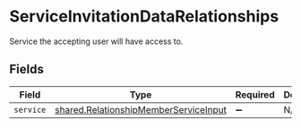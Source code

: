 # ServiceInvitationDataRelationships

Service the accepting user will have access to.


## Fields

| Field                                                                                          | Type                                                                                           | Required                                                                                       | Description                                                                                    |
| ---------------------------------------------------------------------------------------------- | ---------------------------------------------------------------------------------------------- | ---------------------------------------------------------------------------------------------- | ---------------------------------------------------------------------------------------------- |
| `service`                                                                                      | [shared.RelationshipMemberServiceInput](../../models/shared/relationshipmemberserviceinput.md) | :heavy_minus_sign:                                                                             | N/A                                                                                            |